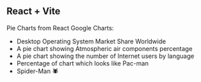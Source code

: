 ## React + Vite

Pie Charts from React Google Charts:
- Desktop Operating System Market Share Worldwide
- A pie chart showing Atmospheric air components percentage
- A pie chart showing the number of Internet users by language
- Percentage of chart which looks like Pac-man
- Spider-Man :spider: